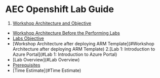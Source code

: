 # AEC Openshift Lab Guide

<!-- TOC -->
1. [Workshop Architecture and Objective](#workshop-architecture-and-objective)
  * [Workshop Architecture Before the Performing Labs](#workshop-architecture-before-the-performing-labs)
  * [Labs Objective](#labs-objective)
  * [Workshop Architecture after deploying ARM Template](#Workshop Architecture after deploying ARM Template)
2.[Lab 1: Introduction to Azure Portal](#Lab 1: Introduction to Azure Portal)
  * [Lab Overview](#Lab Overview)
  * [Prerequisites](#Prerequisites)
  * [Time Estimate](#Time Estimate)

<!-- /TOC -->


